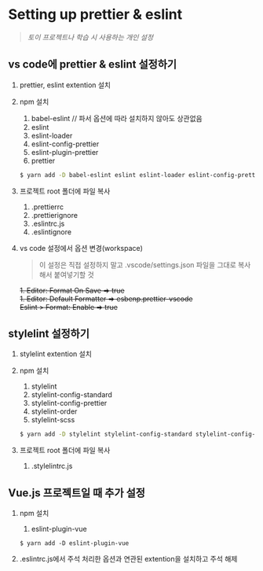 # Setting up prettier & eslint

> _토이 프로젝트나 학습 시 사용하는 개인 설정_

## vs code에 prettier & eslint 설정하기

1. prettier, eslint extention 설치
2. npm 설치

   1. babel-eslint // 파서 옵션에 따라 설치하지 않아도 상관없음
   2. eslint
   3. eslint-loader
   4. eslint-config-prettier
   5. eslint-plugin-prettier
   6. prettier

   ```bash
   $ yarn add -D babel-eslint eslint eslint-loader eslint-config-prettier eslint-plugin-prettier prettier
   ```

3. 프로젝트 root 폴더에 파일 복사
   1. .prettierrc
   2. .prettierignore
   3. .eslintrc.js
   4. .eslintignore
4. vs code 설정에서 옵션 변경(workspace)

   > 이 설정은 직접 설정하지 말고 .vscode/settings.json 파일을 그대로 복사해서 붙여넣기할 것

   ~~1. Editor: Format On Save => true~~  
   ~~1. Editor: Default Formatter => esbenp.prettier-vscode~~  
   ~~Eslint > Format: Enable => true~~

## stylelint 설정하기

1. stylelint extention 설치
2. npm 설치

   1. stylelint
   2. stylelint-config-standard
   3. stylelint-config-prettier
   4. stylelint-order
   5. stylelint-scss

   ```bash
   $ yarn add -D stylelint stylelint-config-standard stylelint-config-prettier stylelint-order stylelint-scss
   ```

3. 프로젝트 root 폴더에 파일 복사
   1. .stylelintrc.js

## Vue.js 프로젝트일 때 추가 설정

1. npm 설치

   1. eslint-plugin-vue

   ```
   $ yarn add -D eslint-plugin-vue
   ```

2. .eslintrc.js에서 주석 처리한 옵션과 연관된 extention을 설치하고 주석 해제
